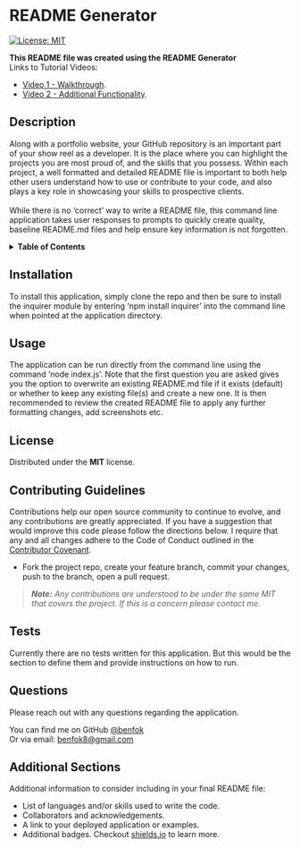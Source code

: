 # README Generator
[![License: MIT](https://img.shields.io/badge/License-MIT-yellow.svg)](https://opensource.org/licenses/MIT)

**This README file was created using the README Generator**<br>
Links to Tutorial Videos:
- [Video 1 - Walkthrough](https://drive.google.com/file/d/1yC9OgxOrkG-U9_lFoE6VfGOUwO6fx3Wl/view?usp=sharing).
- [Video 2 - Additional Functionality](https://drive.google.com/file/d/1Qc0rbmnpC303w5Xq7ocxmcYalrU2BWps/view?usp=sharing).

## Description
Along with a portfolio website, your GitHub repository is an important part of your show reel as a developer. It is the place where you can highlight the projects you are most proud of, and the skills that you possess. Within each project, a well formatted and detailed README file is important to both help other users understand how to use or contribute to your code, and also plays a key role in showcasing your skills to prospective clients. <br> <br> While there is no ‘correct’ way to write a README file, this command line application takes user responses to prompts to quickly create quality, baseline README.md files and help ensure key information is not forgotten.

<details>
<summary><strong>Table of Contents</strong></summary>

- [Installation](#installation)
- [Usage](#usage)
- [License](#license)
- [Contributing Guidelines](#contributing-guidelines)
- [Tests](#tests)
- [Questions](#questions)
- [Additional Sections](#additional-sections)
</details>

## Installation
To install this application, simply clone the repo and then be sure to install the inquirer module by entering ‘npm install inquirer’ into the command line when pointed at the application directory.

## Usage
The application can be run directly from the command line using the command ‘node index.js’. Note that the first question you are asked gives you the option to overwrite an existing README.md file if it exists (default) or whether to keep any existing file(s) and create a new one. It is then recommended to review the created README file to apply any further formatting changes, add screenshots etc.

## License
Distributed under the **MIT** license.

## Contributing Guidelines
Contributions help our open source community to continue to evolve, and any contributions are greatly appreciated. If you have a suggestion that would improve this code please follow the directions below. I require that any and all changes adhere to the Code of Conduct outlined in the [Contributor Covenant](https://www.contributor-covenant.org/).

 - Fork the project repo, create your feature branch, commit your changes, push to the branch, open a pull request. 

> _**Note:** Any contributions are understood to be under the same MIT that covers the project. If this is a concern please contact me._

## Tests
Currently there are no tests written for this application. But this would be the section to define them and provide instructions on how to run.

## Questions
Please reach out with any questions regarding the application.

You can find me on GitHub [@benfok](https://github.com/benfok)<br>Or via email: benfok8@gmail.com

## Additional Sections
Additional information to consider including in your final README file:
- List of languages and/or skills used to write the code.
- Collaborators and acknowledgements.
- A link to your deployed application or examples.
- Additional badges. Checkout [shields.io](https://shields.io/) to learn more.

